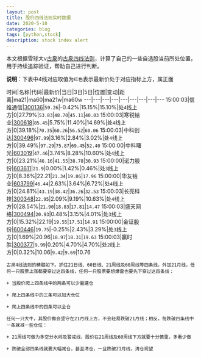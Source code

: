```yaml
---
layout: post
title: 股价四线法则实时数据
date: 2020-5-10
categories: blog
tags: [python,stock]
description: stock index alert
---
```



本文根据雪球大v[古泉](https://xueqiu.com/u/7148646888)的[古泉四线法则](https://xueqiu.com/7148646888/130498192)，计算了自己的一些自选股当前所处位置，用于持续追踪验证，帮助自己进行判断。

**说明**：下表中4线对应取值为`红色`表示最新价处于对应指标上方，属正面

时间|名称|代码|最新价|当日|3日|5日|位置|变动|距离|ma21|ma60|ma21w|ma60w
---|---|---|---|---|---|---|---|---
15:00:03|信维通信|[300136](https://xueqiu.com/S/SZ300136)|`59.26`|-0.42%|15.15%|15.10%|处`4`线上方|0|27.79%|`53.83`|`48.70`|`45.11`|`40.03`
15:00:03|寒锐钴业|[300618](https://xueqiu.com/S/SZ300618)|`85.45`|5.75%|11.40%|14.69%|处`4`线上方|0|39.18%|`70.35`|`60.26`|`56.52`|`60.06`
15:00:03|中科创达|[300496](https://xueqiu.com/S/SZ300496)|`97.99`|3.16%|2.84%|3.02%|处`4`线上方|0|39.49%|`97.29`|`75.87`|`69.45`|`52.40`
15:00:00|中科曙光|[603019](https://xueqiu.com/S/SH603019)|`47.46`|3.74%|8.28%|10.60%|处`4`线上方|0|23.21%|`46.16`|`41.55`|`38.78`|`30.93`
15:00:00|诺力股份|[603611](https://xueqiu.com/S/SH603611)|`21.9`|0.00%|1.42%|0.46%|处`3`线上方|0|8.36%|22.21|`21.34`|`19.86`|`17.96`
15:00:00|华友钴业|[603799](https://xueqiu.com/S/SH603799)|`46.44`|2.63%|3.64%|6.72%|处`4`线上方|0|24.81%|`43.19`|`38.42`|`36.26`|`32.53`
15:00:03|长亮科技|[300348](https://xueqiu.com/S/SZ300348)|`22.95`|2.09%|9.19%|10.63%|处`4`线上方|0|28.54%|`21.90`|`18.83`|`17.81`|`14.47`
15:00:03|盛天网络|[300494](https://xueqiu.com/S/SZ300494)|`20.93`|0.48%|3.15%|4.01%|处`3`线上方|0|15.32%|22.19|`19.55`|`17.51`|`14.91`
15:00:00|金证股份|[600446](https://xueqiu.com/S/SH600446)|`19.75`|-0.25%|2.43%|3.29%|处`3`线上方|0|1.69%|20.96|`18.97`|`18.31`|`19.63`
15:00:03|赢时胜|[300377](https://xueqiu.com/S/SZ300377)|`9.99`|0.20%|4.70%|4.70%|处`2`线上方|0|0.32%|10.06|`9.42`|`9.69`|10.76

```
古泉4线法则的精髓如下。抓住21日线、60日线、21周线及60周线等四条线，外加21月线，任何一只股票上涨都要穿过这四条线，任何一只股票要想爆雷也要先下穿过这四条线：

+ 当股价爬上四条线中的两条可以少量建仓

+ 爬上四条线中的三条可以加大仓位

+ 爬上四条线中的四条可以全仓

任何一只大牛，其股价都会坚守在21月线上方，不会轻易跌破21月线；相反，每跌破四条线中一条就减一些仓位：

+ 21周线可做为多空分水岭及警戒线，股价在21周线及60周线下方就要十分慎重，多看少做

+ 跌破全部四条线就要大幅减仓，甚至清仓，一旦跌破21月线，清仓观望
```
